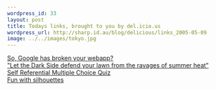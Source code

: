 ```yaml
--- 
wordpress_id: 33
layout: post
title: Todays links, brought to you by del.icio.us
wordpress_url: http://sharp.id.au/blog/delicious/links_2005-05-09
image: ../../images/tokyo.jpg
---
```

<a href="http://bitworking.org/news/I_m_sorry__I_can_t_kiss_it_and_make_it_better_">So, Google has broken your webapp?</a>
<br />
<a href="http://shop.starwars.com/catalog/product.xml?product_id=1890;category_id=421;pcid1=;pcid2=">"Let the Dark Side defend your lawn from the ravages of summer heat"</a>
<br />
<a href="http://www.math.wisc.edu/~propp/srat-Q">Self Referential Multiple Choice Quiz</a>
<br />
<a href="http://www.tmema.org/mis/index.html">Fun with silhouettes</a>
<br />
